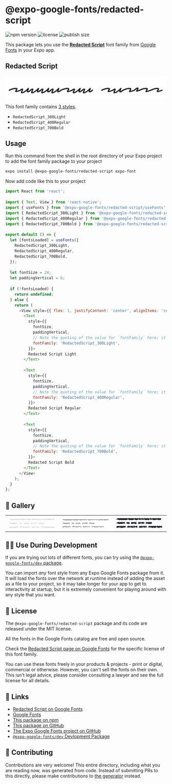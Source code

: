 # @expo-google-fonts/redacted-script

![npm version](https://flat.badgen.net/npm/v/@expo-google-fonts/redacted-script)
![license](https://flat.badgen.net/github/license/expo/google-fonts)
![publish size](https://flat.badgen.net/packagephobia/install/@expo-google-fonts/redacted-script)

This package lets you use the [**Redacted Script**](https://fonts.google.com/specimen/Redacted+Script) font family from [Google Fonts](https://fonts.google.com/) in your Expo app.

## Redacted Script

![Redacted Script](./font-family.png)

This font family contains [3 styles](#-gallery).

- `RedactedScript_300Light`
- `RedactedScript_400Regular`
- `RedactedScript_700Bold`

## Usage

Run this command from the shell in the root directory of your Expo project to add the font family package to your project
```sh
expo install @expo-google-fonts/redacted-script expo-font
```

Now add code like this to your project
```js
import React from 'react';

import { Text, View } from 'react-native';
import { useFonts } from '@expo-google-fonts/redacted-script/useFonts';
import { RedactedScript_300Light } from '@expo-google-fonts/redacted-script/300Light';
import { RedactedScript_400Regular } from '@expo-google-fonts/redacted-script/400Regular';
import { RedactedScript_700Bold } from '@expo-google-fonts/redacted-script/700Bold';

export default () => {
  let [fontsLoaded] = useFonts({
    RedactedScript_300Light,
    RedactedScript_400Regular,
    RedactedScript_700Bold,
  });

  let fontSize = 24;
  let paddingVertical = 6;

  if (!fontsLoaded) {
    return undefined;
  } else {
    return (
      <View style={{ flex: 1, justifyContent: 'center', alignItems: 'center' }}>
        <Text
          style={{
            fontSize,
            paddingVertical,
            // Note the quoting of the value for `fontFamily` here; it expects a string!
            fontFamily: 'RedactedScript_300Light',
          }}>
          Redacted Script Light
        </Text>

        <Text
          style={{
            fontSize,
            paddingVertical,
            // Note the quoting of the value for `fontFamily` here; it expects a string!
            fontFamily: 'RedactedScript_400Regular',
          }}>
          Redacted Script Regular
        </Text>

        <Text
          style={{
            fontSize,
            paddingVertical,
            // Note the quoting of the value for `fontFamily` here; it expects a string!
            fontFamily: 'RedactedScript_700Bold',
          }}>
          Redacted Script Bold
        </Text>
      </View>
    );
  }
};

```

## 🔡 Gallery


||||
|-|-|-|
|![RedactedScript_300Light](.//300Light/RedactedScript_300Light.ttf.png)|![RedactedScript_400Regular](.//400Regular/RedactedScript_400Regular.ttf.png)|![RedactedScript_700Bold](.//700Bold/RedactedScript_700Bold.ttf.png)||


## 👩‍💻 Use During Development

If you are trying out lots of different fonts, you can try using the [`@expo-google-fonts/dev` package](https://github.com/freeboub/google-fonts/tree/master/font-packages/dev#readme).

You can import *any* font style from any Expo Google Fonts package from it. It will load the fonts
over the network at runtime instead of adding the asset as a file to your project, so it may take longer
for your app to get to interactivity at startup, but it is extremely convenient
for playing around with any style that you want.

## 📖 License

The `@expo-google-fonts/redacted-script` package and its code are released under the MIT license.

All the fonts in the Google Fonts catalog are free and open source.

Check the [Redacted Script page on Google Fonts](https://fonts.google.com/specimen/Redacted+Script) for the specific license of this font family.

You can use these fonts freely in your products & projects - print or digital, commercial or otherwise. However, you can't sell the fonts on their own. This isn't legal advice, please consider consulting a lawyer and see the full license for all details.

## 🔗 Links

- [Redacted Script on Google Fonts](https://fonts.google.com/specimen/Redacted+Script)
- [Google Fonts](https://fonts.google.com/)
- [This package on npm](https://www.npmjs.com/package/@expo-google-fonts/redacted-script)
- [This package on GitHub](https://github.com/freeboub/google-fonts/tree/master/font-packages/redacted-script)
- [The Expo Google Fonts project on GitHub](https://github.com/freeboub/google-fonts)
- [`@expo-google-fonts/dev` Devlopment Package](https://github.com/freeboub/google-fonts/tree/master/font-packages/dev)

## 🤝 Contributing

Contributions are very welcome! This entire directory, including what you are reading now, was generated from code. Instead of submitting PRs to this directly, please make contributions to [the generator](https://github.com/freeboub/google-fonts/tree/master/packages/generator) instead.
